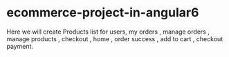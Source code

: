 # ecommerce-project-in-angular6
Here we will create Products list for users, my orders , manage orders , manage products , checkout , home , order success , add to cart , checkout payment.
